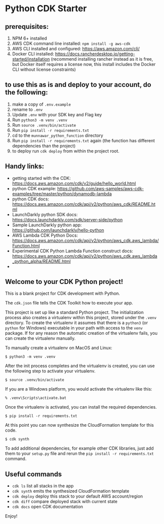 # Python CDK Starter



## prerequisites:
1. NPM 6+ installed
2. AWS CDK command line installed: `npm install -g aws-cdk`
3. AWS CLI installed and configured: https://aws.amazon.com/cli/ 
4. Docker CLI installed:  https://docs.rancherdesktop.io/getting-started/installation 
(recommend installing rancher instead as it is free, but Docker itself requires a license now, this install includes the Docker CLI without license constraints)

## to use this as is and deploy to your account, do the following:

1. make a copy of `.env.example`
2. rename to `.env`
3. Update `.env` with your SDK key and Flag key
4. Run `python3 -m venv .venv`
5. Run `source .venv/bin/activate`
6. Run `pip install -r requirements.txt`
7. cd to the `munnawar_python_function` directory
8. Run `pip install -r requirements.txt` again
(the function has different dependencies than the project)
9.  to deploy run `cdk deploy` from within the project root.


## Handy links:
- getting started with the CDK: https://docs.aws.amazon.com/cdk/v2/guide/hello_world.html
- python CDK example: https://github.com/aws-samples/aws-cdk-examples/tree/master/python/dynamodb-lambda
- python CDK docs: https://docs.aws.amazon.com/cdk/api/v2/python/aws_cdk/README.html
- LaunchDarkly python SDK docs: https://docs.launchdarkly.com/sdk/server-side/python
- Sample LaunchDarkly python app: https://github.com/launchdarkly/hello-python
- AWS Lambda CDK Python Docs: https://docs.aws.amazon.com/cdk/api/v2/python/aws_cdk.aws_lambda/Function.html
- Experimental CDK Python Lambda Function construct docs: https://docs.aws.amazon.com/cdk/api/v2/python/aws_cdk.aws_lambda_python_alpha/README.html
- 

## Welcome to your CDK Python project!

This is a blank project for CDK development with Python.

The `cdk.json` file tells the CDK Toolkit how to execute your app.

This project is set up like a standard Python project.  The initialization
process also creates a virtualenv within this project, stored under the `.venv`
directory.  To create the virtualenv it assumes that there is a `python3`
(or `python` for Windows) executable in your path with access to the `venv`
package. If for any reason the automatic creation of the virtualenv fails,
you can create the virtualenv manually.

To manually create a virtualenv on MacOS and Linux:

```
$ python3 -m venv .venv
```

After the init process completes and the virtualenv is created, you can use the following
step to activate your virtualenv.

```
$ source .venv/bin/activate
```

If you are a Windows platform, you would activate the virtualenv like this:

```
% .venv\Scripts\activate.bat
```

Once the virtualenv is activated, you can install the required dependencies.

```
$ pip install -r requirements.txt
```

At this point you can now synthesize the CloudFormation template for this code.

```
$ cdk synth
```

To add additional dependencies, for example other CDK libraries, just add
them to your `setup.py` file and rerun the `pip install -r requirements.txt`
command.

## Useful commands

 * `cdk ls`          list all stacks in the app
 * `cdk synth`       emits the synthesized CloudFormation template
 * `cdk deploy`      deploy this stack to your default AWS account/region
 * `cdk diff`        compare deployed stack with current state
 * `cdk docs`        open CDK documentation

Enjoy!
